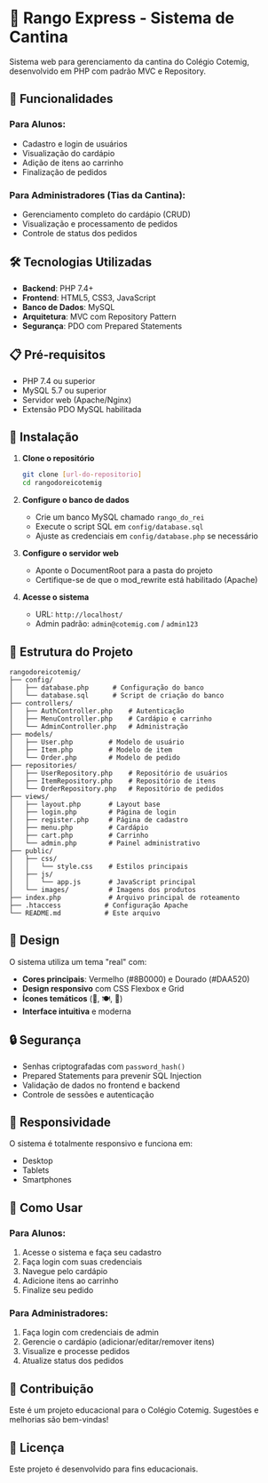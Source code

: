 # 👑 Rango Express - Sistema de Cantina

Sistema web para gerenciamento da cantina do Colégio Cotemig, desenvolvido em PHP com padrão MVC e Repository.

## 🚀 Funcionalidades

### Para Alunos:
- Cadastro e login de usuários
- Visualização do cardápio
- Adição de itens ao carrinho
- Finalização de pedidos

### Para Administradores (Tias da Cantina):
- Gerenciamento completo do cardápio (CRUD)
- Visualização e processamento de pedidos
- Controle de status dos pedidos

## 🛠️ Tecnologias Utilizadas

- **Backend**: PHP 7.4+
- **Frontend**: HTML5, CSS3, JavaScript
- **Banco de Dados**: MySQL
- **Arquitetura**: MVC com Repository Pattern
- **Segurança**: PDO com Prepared Statements

## 📋 Pré-requisitos

- PHP 7.4 ou superior
- MySQL 5.7 ou superior
- Servidor web (Apache/Nginx)
- Extensão PDO MySQL habilitada

## 🔧 Instalação

1. **Clone o repositório**
   ```bash
   git clone [url-do-repositorio]
   cd rangodoreicotemig
   ```

2. **Configure o banco de dados**
   - Crie um banco MySQL chamado `rango_do_rei`
   - Execute o script SQL em `config/database.sql`
   - Ajuste as credenciais em `config/database.php` se necessário

3. **Configure o servidor web**
   - Aponte o DocumentRoot para a pasta do projeto
   - Certifique-se de que o mod_rewrite está habilitado (Apache)

4. **Acesse o sistema**
   - URL: `http://localhost/`
   - Admin padrão: `admin@cotemig.com` / `admin123`

## 📁 Estrutura do Projeto

```
rangodoreicotemig/
├── config/
│   ├── database.php      # Configuração do banco
│   └── database.sql      # Script de criação do banco
├── controllers/
│   ├── AuthController.php    # Autenticação
│   ├── MenuController.php    # Cardápio e carrinho
│   └── AdminController.php   # Administração
├── models/
│   ├── User.php         # Modelo de usuário
│   ├── Item.php         # Modelo de item
│   └── Order.php        # Modelo de pedido
├── repositories/
│   ├── UserRepository.php    # Repositório de usuários
│   ├── ItemRepository.php    # Repositório de itens
│   └── OrderRepository.php   # Repositório de pedidos
├── views/
│   ├── layout.php       # Layout base
│   ├── login.php        # Página de login
│   ├── register.php     # Página de cadastro
│   ├── menu.php         # Cardápio
│   ├── cart.php         # Carrinho
│   └── admin.php        # Painel administrativo
├── public/
│   ├── css/
│   │   └── style.css    # Estilos principais
│   ├── js/
│   │   └── app.js       # JavaScript principal
│   └── images/          # Imagens dos produtos
├── index.php            # Arquivo principal de roteamento
├── .htaccess           # Configuração Apache
└── README.md           # Este arquivo
```

## 🎨 Design

O sistema utiliza um tema "real" com:
- **Cores principais**: Vermelho (#8B0000) e Dourado (#DAA520)
- **Design responsivo** com CSS Flexbox e Grid
- **Ícones temáticos** (👑, 🍽️, 🛒)
- **Interface intuitiva** e moderna

## 🔒 Segurança

- Senhas criptografadas com `password_hash()`
- Prepared Statements para prevenir SQL Injection
- Validação de dados no frontend e backend
- Controle de sessões e autenticação

## 📱 Responsividade

O sistema é totalmente responsivo e funciona em:
- Desktop
- Tablets
- Smartphones

## 🚀 Como Usar

### Para Alunos:
1. Acesse o sistema e faça seu cadastro
2. Faça login com suas credenciais
3. Navegue pelo cardápio
4. Adicione itens ao carrinho
5. Finalize seu pedido

### Para Administradores:
1. Faça login com credenciais de admin
2. Gerencie o cardápio (adicionar/editar/remover itens)
3. Visualize e processe pedidos
4. Atualize status dos pedidos

## 🤝 Contribuição

Este é um projeto educacional para o Colégio Cotemig. Sugestões e melhorias são bem-vindas!

## 📄 Licença

Este projeto é desenvolvido para fins educacionais.
